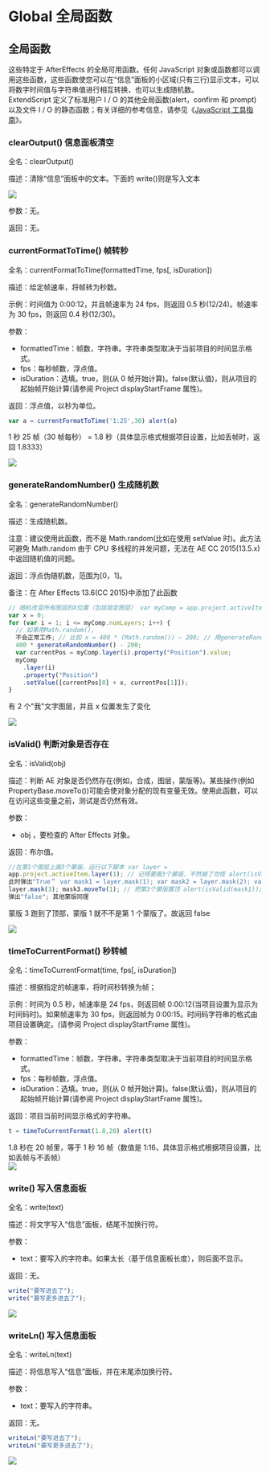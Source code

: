 # Global 全局函数

## 全局函数

这些特定于 AfterEffects 的全局可用函数。任何 JavaScript 对象或函数都可以调用这些函数，这些函数使您可以在“信息”面板的小区域(只有三行)显示文本，可以将数字时间值与字符串值进行相互转换，也可以生成随机数。  
ExtendScript 定义了标准用户 I / O 的其他全局函数(alert，confirm 和 prompt)以及文件 I /
O 的静态函数；有关详细的参考信息，请参见《[JavaScript 工具指南](https://extendscript.docsforadobe.dev/)》。

### clearOutput() 信息面板清空

全名：clearOutput()

描述：清除“信息”面板中的文本。下面的 write()则是写入文本

![](https://cdn.yuelili.com/20210824212139.png)

参数：无。

返回：无。

### currentFormatToTime() 帧转秒

全名：currentFormatToTime(formattedTime, fps[, isDuration])

描述：给定帧速率，将帧转为秒数。

示例：时间值为 0:00:12，并且帧速率为 24 fps，则返回 0.5 秒(12/24)。帧速率为 30 fps，则返回 0.4 秒(12/30)。

参数：

- formattedTime：帧数，字符串。字符串类型取决于当前项目的时间显示格式。
- fps：每秒帧数，浮点值。
- isDuration：选填。true，则(从 0 帧开始计算)。false(默认值)，则从项目的起始帧开始计算(请参阅 Project displayStartFrame 属性)。

返回：浮点值，以秒为单位。

```javascript
var a = currentFormatToTime('1:25',30) alert(a)
```

1 秒 25 帧（30 帧每秒） = 1.8 秒（具体显示格式根据项目设置，比如丢帧时，返回 1.8333）

![](https://mir.yuelili.com/wp-content/uploads/2021/07/3b3549b35a370256a0b8d7dd97a54eb9.png)

### generateRandomNumber() 生成随机数

全名：generateRandomNumber()

描述：生成随机数。

注意：建议使用此函数，而不是 Math.random(比如在使用 setValue 时)。此方法可避免 Math.random 由于 CPU 多线程的并发问题，无法在 AE
CC 2015(13.5.x)中返回随机值的问题。

返回：浮点伪随机数，范围为[0，1]。

备注：在 After Effects 13.6(CC 2015)中添加了此函数

```javascript
// 随机改变所有图层的X位置（包括锁定图层） var myComp = app.project.activeItem;
var x = 0;
for (var i = 1; i <= myComp.numLayers; i++) {
  // 如果用Math.random(),
  不会正常工作; // 比如 x = 400 * (Math.random()) – 200; // 用generateRandomNumber()替换 x =
  400 * generateRandomNumber() - 200;
  var currentPos = myComp.layer(i).property("Position").value;
  myComp
    .layer(i)
    .property("Position")
    .setValue([currentPos[0] + x, currentPos[1]]);
}
```

有 2 个"我"文字图层，并且 x 位置发生了变化

![](https://mir.yuelili.com/wp-content/uploads/2021/07/e953884b1f9e64d7d293498c74976a94.png)

### isValid() 判断对象是否存在

全名：isValid(obj)

描述：判断 AE 对象是否仍然存在(例如，合成，图层，蒙版等)。某些操作(例如 PropertyBase.moveTo())可能会使对象分配的现有变量无效。使用此函数，可以在访问这些变量之前，测试是否仍然有效。

参数：

- obj ，要检查的 After Effects 对象。

返回：布尔值。

```javascript
//在第1个图层上画3个蒙版，运行以下脚本 var layer =
app.project.activeItem.layer(1); // 记得要画3个蒙版，不然崩了勿怪 alert(isValid(layer)); //
此时弹出"True＂ var mask1 = layer.mask(1); var mask2 = layer.mask(2); var mask3 =
layer.mask(3); mask3.moveTo(1); // 把第3个蒙版置顶 alert(isValid(mask1)); //
弹出"false"; 其他蒙版同理
```

蒙版 3 跑到了顶部，蒙版 1 就不不是第 1 个蒙版了。故返回 false

![](https://mir.yuelili.com/wp-content/uploads/2021/07/3212ec842d0ca58f7999123b705ce12a.png)

### timeToCurrentFormat() 秒转帧

全名：timeToCurrentFormat(time, fps[, isDuration])

描述：根据指定的帧速率，将时间秒转换为帧；

示例：时间为 0.5 秒，帧速率是 24 fps，则返回帧 0:00:12(当项目设置为显示为时间码时)。如果帧速率为 30
fps，则返回帧为 0:00:15。时间码字符串的格式由项目设置确定。(请参阅 Project displayStartFrame 属性)。

参数：

- formattedTime：帧数，字符串。字符串类型取决于当前项目的时间显示格式。
- fps：每秒帧数，浮点值。
- isDuration：选填。true，则(从 0 帧开始计算)。false(默认值)，则从项目的起始帧开始计算(请参阅 Project displayStartFrame 属性)。

返回：项目当前时间显示格式的字符串。

```javascript
t = timeToCurrentFormat(1.8,20) alert(t)
```

1.8 秒在 20 帧里，等于 1 秒 16 帧（数值是 1:16，具体显示格式根据项目设置，比如丢帧与不丢帧）  
![](https://mir.yuelili.com/wp-content/uploads/2021/07/87b59e8d0100a695c76545e44fe15b70.png)

### write() 写入信息面板

全名：write(text)

描述：将文字写入“信息”面板，结尾不加换行符。

参数：

- text：要写入的字符串。如果太长（基于信息面板长度），则后面不显示。

返回：无。

```javascript
write("要写进去了");
write("要写更多进去了");
```

![](https://mir.yuelili.com/wp-content/uploads/2021/07/949f6c253285fd6df81137ed88cf140c.png)

### writeLn() 写入信息面板

全名：writeLn(text)

描述：将信息写入“信息”面板，并在末尾添加换行符。

参数：

- text：要写入的字符串。

返回：无。

```javascript
writeLn("要写进去了");
writeLn("要写更多进去了");
```

![](https://mir.yuelili.com/wp-content/uploads/2021/07/e7f98a38cf409bc3506e75d406b7bb2c.png)
